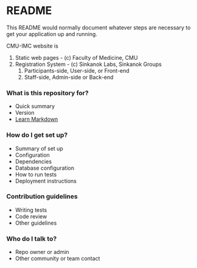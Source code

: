 # README #

This README would normally document whatever steps are necessary to get your application up and running.

CMU-IMC website is

1. Static web pages - (c) Faculty of Medicine, CMU
2. Registration System - (c) Sinkanok Labs, Sinkanok Groups
    1. Participants-side, User-side, or Front-end
    2. Staff-side, Admin-side or Back-end

### What is this repository for? ###

* Quick summary
* Version
* [Learn Markdown](https://bitbucket.org/tutorials/markdowndemo)

### How do I get set up? ###

* Summary of set up
* Configuration
* Dependencies
* Database configuration
* How to run tests
* Deployment instructions

### Contribution guidelines ###

* Writing tests
* Code review
* Other guidelines

### Who do I talk to? ###

* Repo owner or admin
* Other community or team contact